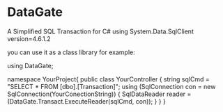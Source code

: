 # DataGate

A Simplified SQL Transaction for C# using System.Data.SqlClient version=4.6.1.2

you can use it as a class library for example:

using DataGate;

namespace YourProject{
    public class YourController
    {
      string sqlCmd = "SELECT * FROM [dbo].[Transaction]";
      using (SqlConnection con = new SqlConnection(YourConectionString))
      {
        SqlDataReader reader = (DataGate.Transact.ExecuteReader(sqlCmd, con));
      }
    }
}
